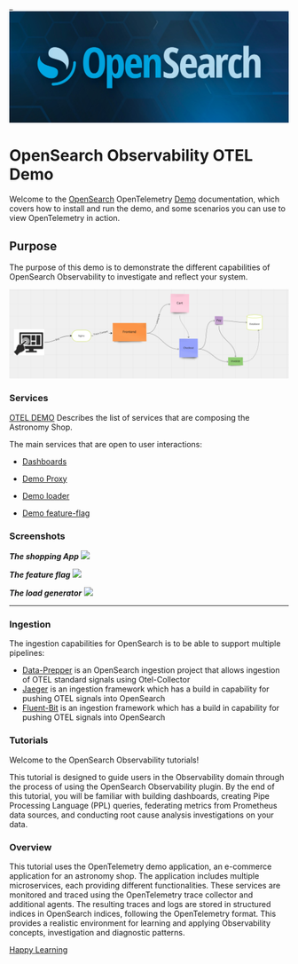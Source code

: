 
_![](https://raw.githubusercontent.com/opensearch-project/.github/main/profile/banner.jpg)
# OpenSearch Observability OTEL Demo

Welcome to the [OpenSearch](https://opensearch.org/docs/latest) OpenTelemetry [Demo](https://opentelemetry.io/docs/demo/) documentation, which covers how to install and run the demo, and some scenarios you can use to view OpenTelemetry in action.

## Purpose
The purpose of this demo is to demonstrate the different capabilities of OpenSearch Observability to investigate and reflect your system.

![](img/DemoFlow.png)

### Services
[OTEL DEMO](https://opentelemetry.io/docs/demo/services/) Describes the list of services that are composing the Astronomy Shop.

The main services that are open to user interactions:

- [Dashboards](https://observability.playground.opensearch.org/)

- [Demo Proxy](https://observability.playground.demo-proxy.opensearch.org/)

- [Demo loader](https://observability.playground.demo-loader.opensearch.org/)

- [Demo feature-flag](https://observability.playground.demo-feature-flag.opensearch.org/)

### Screenshots
_**The shopping App**_
![](https://opentelemetry.io/docs/demo/screenshots/frontend-1.png)

_**The feature flag**_
![](https://opentelemetry.io/docs/demo/screenshots/feature-flag-ui.png)

_**The load generator**_
![](https://opentelemetry.io/docs/demo/screenshots/load-generator-ui.png)

---
### Ingestion
The ingestion capabilities for OpenSearch is to be able to support multiple pipelines:
- [Data-Prepper](https://github.com/opensearch-project/data-prepper/) is an OpenSearch ingestion project that allows ingestion of OTEL standard signals using Otel-Collector
- [Jaeger](https://opensearch.org/docs/latest/observing-your-data/trace/trace-analytics-jaeger/) is an ingestion framework which has a build in capability for pushing OTEL signals into OpenSearch
- [Fluent-Bit](https://docs.fluentbit.io/manual/pipeline/outputs/opensearch) is an ingestion framework which has a build in capability for pushing OTEL signals into OpenSearch

### Tutorials

Welcome to the OpenSearch Observability tutorials!

This tutorial is designed to guide users in the Observability domain through the process of using the OpenSearch Observability plugin. By the end of this tutorial, you will be familiar with building dashboards, creating Pipe Processing Language (PPL) queries, federating metrics from Prometheus data sources, and conducting root cause analysis investigations on your data.

### Overview

This tutorial uses the OpenTelemetry demo application, an e-commerce application for an astronomy shop. The application includes multiple microservices, each providing different functionalities. These services are monitored and traced using the OpenTelemetry trace collector and additional agents.
The resulting traces and logs are stored in structured indices in OpenSearch indices, following the OpenTelemetry format.
This provides a realistic environment for learning and applying Observability concepts, investigation and diagnostic patterns.

[Happy Learning](README.md) 
